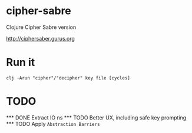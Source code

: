 # cipher-sabre
Clojure Cipher Sabre version

http://ciphersaber.gurus.org

# Run it
`clj -Arun "cipher"/"decipher" key file [cycles]`

# TODO
*** DONE Extract IO ns
*** TODO Better UX, including safe key prompting
*** TODO Apply `Abstraction Barriers`
